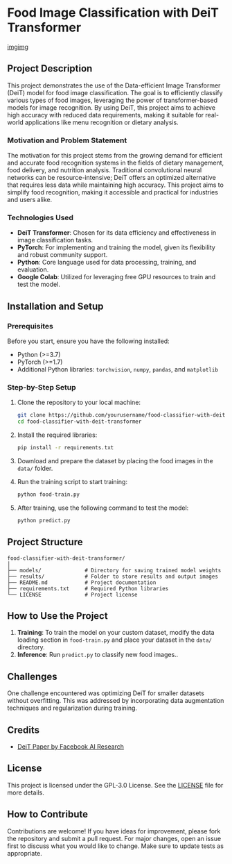 
# Food Image Classification with DeiT Transformer
[img](results\deit-original-results.png)[img](results\model_shape.png)

## Project Description

This project demonstrates the use of the Data-efficient Image Transformer (DeiT) model for food image classification. The goal is to efficiently classify various types of food images, leveraging the power of transformer-based models for image recognition. By using DeiT, this project aims to achieve high accuracy with reduced data requirements, making it suitable for real-world applications like menu recognition or dietary analysis.

### Motivation and Problem Statement

The motivation for this project stems from the growing demand for efficient and accurate food recognition systems in the fields of dietary management, food delivery, and nutrition analysis. Traditional convolutional neural networks can be resource-intensive; DeiT offers an optimized alternative that requires less data while maintaining high accuracy. This project aims to simplify food recognition, making it accessible and practical for industries and users alike.

### Technologies Used

- **DeiT Transformer**: Chosen for its data efficiency and effectiveness in image classification tasks.
- **PyTorch**: For implementing and training the model, given its flexibility and robust community support.
- **Python**: Core language used for data processing, training, and evaluation.
- **Google Colab**: Utilized for leveraging free GPU resources to train and test the model.

## Installation and Setup

### Prerequisites

Before you start, ensure you have the following installed:

- Python (>=3.7)
- PyTorch (>=1.7)
- Additional Python libraries: `torchvision`, `numpy`, `pandas`, and `matplotlib`

### Step-by-Step Setup

1. Clone the repository to your local machine:
   ```bash
   git clone https://github.com/yourusername/food-classifier-with-deit-transformer.git
   cd food-classifier-with-deit-transformer
   ```

2. Install the required libraries:
   ```bash
   pip install -r requirements.txt
   ```

3. Download and prepare the dataset by placing the food images in the `data/` folder.

4. Run the training script to start training:
   ```bash
   python food-train.py
   ```

5. After training, use the following command to test the model:
   ```bash
   python predict.py
   ```

## Project Structure

```
food-classifier-with-deit-transformer/
│
├── models/              # Directory for saving trained model weights
├── results/             # Folder to store results and output images
├── README.md            # Project documentation
├── requirements.txt     # Required Python libraries
└── LICENSE              # Project license
```

## How to Use the Project

1. **Training**: To train the model on your custom dataset, modify the data loading section in `food-train.py` and place your dataset in the `data/` directory.
2. **Inference**: Run `predict.py` to classify new food images..

## Challenges

One challenge encountered was optimizing DeiT for smaller datasets without overfitting. This was addressed by incorporating data augmentation techniques and regularization during training.

## Credits
- [DeiT Paper by Facebook AI Research](https://arxiv.org/abs/2012.12877)

## License

This project is licensed under the GPL-3.0 License. See the [LICENSE](LICENSE) file for more details.

## How to Contribute

Contributions are welcome! If you have ideas for improvement, please fork the repository and submit a pull request. For major changes, open an issue first to discuss what you would like to change. Make sure to update tests as appropriate.
